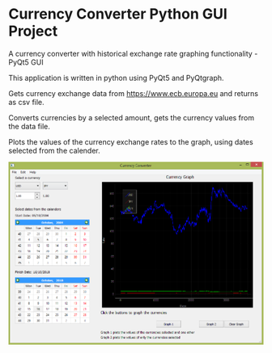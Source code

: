 # Currency Converter Python GUI Project
A currency converter with historical exchange rate graphing functionality - PyQt5 GUI 

This application is written in python using PyQt5 and PyQtgraph.

Gets currency exchange data from https://www.ecb.europa.eu and returns as csv file.

Converts currencies by a selected amount, gets the currency values from the data file.

Plots the values of the currency exchange rates to the graph, using dates selected from the calender.

![Image description](GUI-1.PNG)
